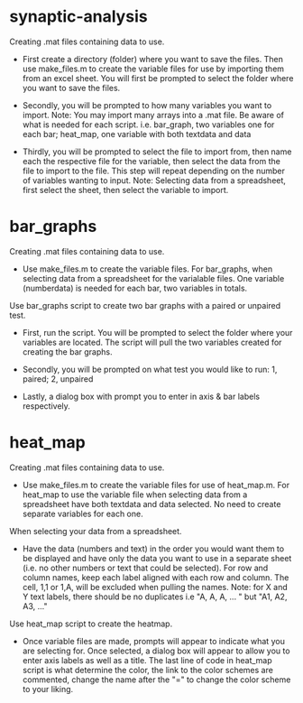 # synaptic-analysis
 
Creating .mat files containing data to use. 
- First create a directory (folder) where you want to save the files. Then use make_files.m to create the variable files for use by importing them from an excel    sheet. You will first be prompted to select the folder where you want to save the files. 

- Secondly, you will be prompted to how many variables you want to import.
    Note: You may import many arrays into a .mat file. Be aware of what is needed for each script. 
    i.e. bar_graph, two variables one for each bar; heat_map, one variable with both textdata and data
    
- Thirdly, you will be prompted to select the file to import from, then name each the respective file for the variable, then select the data from the file to import to the file. This step will repeat depending on the number of variables wanting to input.
    Note: Selecting data from a spreadsheet, first select the sheet, then select the variable to import.

# bar_graphs
Creating .mat files containing data to use. 
- Use make_files.m to create the variable files. For bar_graphs, when selecting data from a spreadsheet for the varialable files. One variable (numberdata) is needed for each bar, two variables in totals.

Use bar_graphs script to create two bar graphs with a paired or unpaired test.
- First, run the script. You will be prompted to select the folder where your variables are located. The script will pull the two variables created for creating the bar graphs.

- Secondly, you will be prompted on what test you would like to run: 1, paired; 2, unpaired

- Lastly, a dialog box with prompt you to enter in axis & bar labels respectively. 
         

# heat_map
Creating .mat files containing data to use. 
- Use make_files.m to create the variable files for use of heat_map.m. For heat_map to use the variable file when selecting data from a spreadsheet have both        textdata and data selected. No need to create separate variables for each one. 

When selecting your data from a spreadsheet.
- Have the data (numbers and text) in the order you would want them to be displayed and have only the data you want to use in a separate sheet (i.e. no other numbers or text that could be selected). For row and column names, keep each label aligned with each row and column. The cell, 1,1 or 1,A, will be excluded when pulling the names.
    Note: for X and Y text labels, there should be no duplicates i.e "A, A, A, ... " but "A1, A2, A3, ..."

Use heat_map script to create the heatmap.
- Once variable files are made, prompts will appear to indicate what you are selecting for. Once selected, a dialog box will appear to allow you to enter axis labels as well as a title. The last line of code in heat_map script is what determine the color, the link to the color schemes are commented, change the name after the "=" to change the color scheme to your liking.
